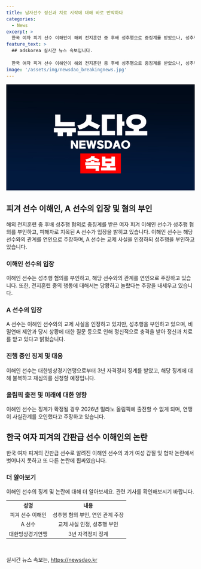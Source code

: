 ```yaml
---
title: 남자선수 정신과 치료 시작에 대해 바로 반박하다
categories:
  - News
excerpt: >
  한국 여자 피겨 선수 이해인이 해외 전지훈련 중 후배 성추행으로 중징계를 받았으나, 성추행 혐의를 부인하고 피해자는 연인사이였다 주장했다. 그러나 피해자는 교제는 인정했지만 성추행 혐의를 부인하고 이해인의 행동에 대해서는 충격을 받은 상황이라고 밝혔다. 이해인은 3년 자격정지 징계를 받았고, 불복해 재심의를 신청할 예정이다. 2026년 밀라노 올림픽 출전이 불투명해졌다.
feature_text: >
  ## adskorea 실시간 뉴스 속보입니다.

  한국 여자 피겨 선수 이해인이 해외 전지훈련 중 후배 성추행으로 중징계를 받았으나, 성추행 혐의를 부인하고 피해자는 연인사이였다 주장했다. 그러나 피해자는 교제는 인정했지만 성추행 혐의를 부인하고 이해인의 행동에 대해서는 충격을 받은 상황이라고 밝혔다. 이해인은 3년 자격정지 징계를 받았고, 불복해 재심의를 신청할 예정이다. 2026년 밀라노 올림픽 출전이 불투명해졌다.
image: '/assets/img/newsdao_breakingnews.jpg'
---
```


<p><img src="/assets/img/newsdao_breakingnews.jpg" alt="adskorea 속보" /></p>

<h2 data-ke-size="size26">피겨 선수 이해인, A 선수의 입장 및 혐의 부인</h2>

<p data-ke-size="size16">해외 전지훈련 중 후배 성추행 혐의로 중징계를 받은 여자 피겨 이해인 선수가 성추행 혐의를 부인하고, 피해자로 지목된 A 선수가 입장을 밝히고 있습니다. 이해인 선수는 해당 선수와의 관계를 연인으로 주장하며, A 선수는 교제 사실을 인정하되 성추행을 부인하고 있습니다.</p>

<h3>이해인 선수의 입장</h3>

<p data-ke-size="size16">이해인 선수는 성추행 혐의를 부인하고, 해당 선수와의 관계를 연인으로 주장하고 있습니다. 또한, 전지훈련 중의 행동에 대해서는 당황하고 놀랐다는 주장을 내세우고 있습니다.</p>

<h3>A 선수의 입장</h3>

<p data-ke-size="size16">A 선수는 이해인 선수와의 교제 사실을 인정하고 있지만, 성추행을 부인하고 있으며, 비밀연애 제안과 당시 상황에 대한 질문 등으로 인해 정신적으로 충격을 받아 정신과 치료를 받고 있다고 밝혔습니다.</p>

<h3>진행 중인 징계 및 대응</h3>

<p data-ke-size="size16">이해인 선수는 대한빙상경기연맹으로부터 3년 자격정지 징계를 받았고, 해당 징계에 대해 불복하고 재심의를 신청할 예정입니다.</p>

<h3>올림픽 출전 및 미래에 대한 영향</h3>

<p data-ke-size="size16">이해인 선수는 징계가 확정될 경우 2026년 밀라노 올림픽에 출전할 수 없게 되며, 연맹이 사실관계를 오인했다고 주장하고 있습니다.</p>

<h2 data-ke-size="size26">한국 여자 피겨의 간판급 선수 이해인의 논란</h2>

<p data-ke-size="size16">한국 여자 피겨의 간판급 선수로 알려진 이해인 선수의 과거 여성 갑질 및 협박 논란에서 벗어나지 못하고 또 다른 논란에 휩싸였습니다.</p>

<h3>더 알아보기</h3>

<p data-ke-size="size16">이해인 선수의 징계 및 논란에 대해 더 알아보세요. 관련 기사를 확인해보시기 바랍니다.</p>

<table>
    <tbody>
        <tr>
            <td style="text-align: center; height: 17px;"><b>성명</b></td>
            <td style="text-align: center; height: 17px;"><b>내용</b></td>
        </tr>
        <tr>
            <td style="text-align: center; height: 17px;">피겨 선수 이해인</td>
            <td style="text-align: center; height: 17px;">성추행 혐의 부인, 연인 관계 주장</td>
        </tr>
        <tr>
            <td style="text-align: center; height: 17px;">A 선수</td>
            <td style="text-align: center; height: 17px;">교제 사실 인정, 성추행 부인</td>
        </tr>
        <tr>
            <td style="text-align: center; height: 17px;">대한빙상경기연맹</td>
            <td style="text-align: center; height: 17px;">3년 자격정지 징계</td>
        </tr>
    </tbody>
</table>

<p data-ke-size="size16">&nbsp;</p>
실시간 뉴스 속보는, <a href="https://newsdao.kr" rel="dofollow">https://newsdao.kr</a>


